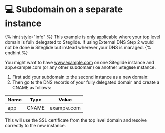# 💻 Subdomain on a separate instance

{% hint style="info" %}
This example is only applicable where your top level domain is fully delegated to Siteglide. If using External DNS Step 2 would not be done in Siteglide but instead wherever your DNS is managed.
{% endhint %}

You might want to have www.example.com on one Siteglide instance and app.example.com (or any other subdomain) on another Siteglide instance.

1. First add your subdomain to the second instance as a new domain:
2. Then go to the DNS records of your fully delegated domain and create a CNAME as follows:

| Name | Type  | Value       |
| ---- | ----- | ----------- |
| app  | CNAME | example.com |

This will use the SSL certificate from the top level domain and resolve correctly to the new instance.

